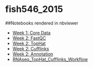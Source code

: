 fish546_2015
============

##Notebooks 
rendered in nbviewer

* [Week 1: Core Data](http://nbviewer.ipython.org/github/kubu4/fish546_2015/blob/master/Week01_CoreFile_ID.ipynb)
* [Week 2: FastQC](http://nbviewer.ipython.org/github/kubu4/fish546_2015/blob/master/Week02_FASTQC_local.ipynb)
* [Week 2: TopHat](http://nbviewer.ipython.org/github/kubu4/fish546_2015/blob/master/Week02_TopHat_local.ipynb)
* [Week 2: Cufflinks](http://nbviewer.ipython.org/github/kubu4/fish546_2015/blob/master/Week02_Cufflinks_local.ipynb)
* [Week 2: Annotation](http://nbviewer.ipython.org/github/kubu4/fish546_2015/blob/master/Week02_annotation_local.ipynb)
* [RNAseq_TopHat_Cufflinks_Workflow](http://nbviewer.ipython.org/github/kubu4/fish546_2015/blob/master/RNAseq_TopHat_Cufflinks_Workflow.ipynb)
